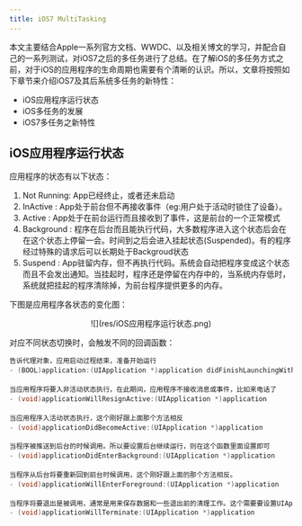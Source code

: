 ```yaml
---
title: iOS7 MultiTasking
---
```


本文主要结合Apple一系列官方文档、WWDC、以及相关博文的学习，并配合自己的一系列测试，对iOS7之后的多任务进行了总结。在了解iOS的多任务方式之前，对于iOS的应用程序的生命周期也需要有个清晰的认识。所以，文章将按照如下章节来介绍iOS7及其后系统多任务的新特性：

* iOS应用程序运行状态
* iOS多任务的发展
* iOS7多任务之新特性

## iOS应用程序运行状态

应用程序的状态有以下状态：

1. Not Running: App已经终止，或者还未启动
2. InActive : App处于前台但不再接收事件（eg:用户处于活动时锁住了设备）。
3. Active	 : App处于在前台运行而且接收到了事件，这是前台的一个正常模式
4. Background : 程序在后台而且能执行代码，大多数程序进入这个状态后会在在这个状态上停留一会。时间到之后会进入挂起状态(Suspended)。有的程序经过特殊的请求后可以长期处于Backgroud状态
5. Suspend : App驻留内存，但不再执行代码。系统会自动把程序变成这个状态而且不会发出通知。当挂起时，程序还是停留在内存中的，当系统内存低时，系统就把挂起的程序清除掉，为前台程序提供更多的内存。

下图是应用程序各状态的变化图：

<center>![](res/iOS应用程序运行状态.png)</center>

对应不同状态切换时，会触发不同的回调函数：

``` objectivec
告诉代理对象，应用启动过程结束，准备开始运行
- (BOOL)application:(UIApplication *)application didFinishLaunchingWithOptions:(NSDictionary *)launchOptions

当应用程序将要入非活动状态执行，在此期间，应用程序不接收消息或事件，比如来电话了
- (void)applicationWillResignActive:(UIApplication *)application

当应用程序入活动状态执行，这个刚好跟上面那个方法相反
- (void)applicationDidBecomeActive:(UIApplication *)application 

当程序被推送到后台的时候调用。所以要设置后台继续运行，则在这个函数里面设置即可
- (void)applicationDidEnterBackground:(UIApplication *)application

当程序从后台将要重新回到前台时候调用，这个刚好跟上面的那个方法相反。
- (void)applicationWillEnterForeground:(UIApplication *)application

当程序将要退出是被调用，通常是用来保存数据和一些退出前的清理工作。这个需要要设置UIApplicationExitsOnSuspend的键值。
- (void)applicationWillTerminate:(UIApplication *)application
```